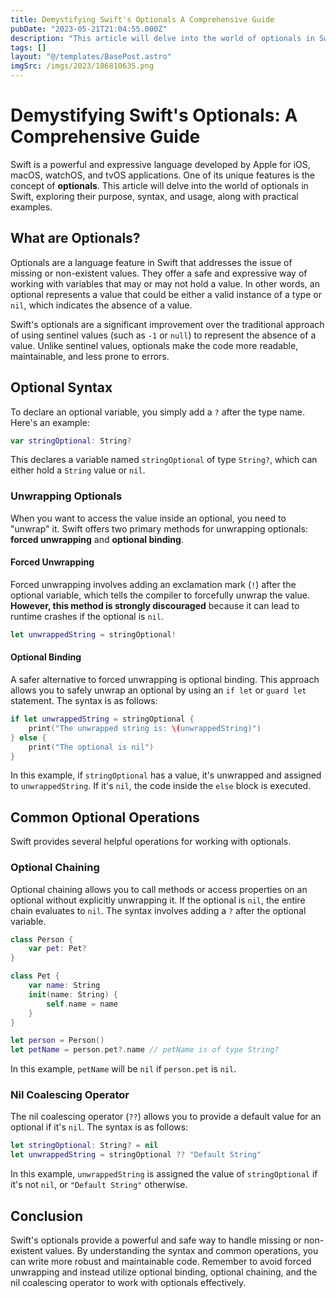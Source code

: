 ```yaml
---
title: Demystifying Swift's Optionals A Comprehensive Guide
pubDate: "2023-05-21T21:04:55.000Z"
description: "This article will delve into the world of optionals in Swift, exploring their purpose, syntax, and usage, along with practical examples."
tags: []
layout: "@/templates/BasePost.astro"
imgSrc: /imgs/2023/186810635.png
---
```

# Demystifying Swift's Optionals: A Comprehensive Guide

Swift is a powerful and expressive language developed by Apple for iOS, macOS, watchOS, and tvOS applications. One of its unique features is the concept of **optionals**. This article will delve into the world of optionals in Swift, exploring their purpose, syntax, and usage, along with practical examples.

## What are Optionals?

Optionals are a language feature in Swift that addresses the issue of missing or non-existent values. They offer a safe and expressive way of working with variables that may or may not hold a value. In other words, an optional represents a value that could be either a valid instance of a type or `nil`, which indicates the absence of a value.

Swift's optionals are a significant improvement over the traditional approach of using sentinel values (such as `-1` or `null`) to represent the absence of a value. Unlike sentinel values, optionals make the code more readable, maintainable, and less prone to errors.

## Optional Syntax

To declare an optional variable, you simply add a `?` after the type name. Here's an example:

```swift
var stringOptional: String?
```

This declares a variable named `stringOptional` of type `String?`, which can either hold a `String` value or `nil`.

### Unwrapping Optionals

When you want to access the value inside an optional, you need to "unwrap" it. Swift offers two primary methods for unwrapping optionals: **forced unwrapping** and **optional binding**.

#### Forced Unwrapping

Forced unwrapping involves adding an exclamation mark (`!`) after the optional variable, which tells the compiler to forcefully unwrap the value. **However, this method is strongly discouraged** because it can lead to runtime crashes if the optional is `nil`.

```swift
let unwrappedString = stringOptional!
```

#### Optional Binding

A safer alternative to forced unwrapping is optional binding. This approach allows you to safely unwrap an optional by using an `if let` or `guard let` statement. The syntax is as follows:

```swift
if let unwrappedString = stringOptional {
    print("The unwrapped string is: \(unwrappedString)")
} else {
    print("The optional is nil")
}
```

In this example, if `stringOptional` has a value, it's unwrapped and assigned to `unwrappedString`. If it's `nil`, the code inside the `else` block is executed.

## Common Optional Operations

Swift provides several helpful operations for working with optionals.

### Optional Chaining

Optional chaining allows you to call methods or access properties on an optional without explicitly unwrapping it. If the optional is `nil`, the entire chain evaluates to `nil`. The syntax involves adding a `?` after the optional variable.

```swift
class Person {
    var pet: Pet?
}

class Pet {
    var name: String
    init(name: String) {
        self.name = name
    }
}

let person = Person()
let petName = person.pet?.name // petName is of type String?
```

In this example, `petName` will be `nil` if `person.pet` is `nil`.

### Nil Coalescing Operator

The nil coalescing operator (`??`) allows you to provide a default value for an optional if it's `nil`. The syntax is as follows:

```swift
let stringOptional: String? = nil
let unwrappedString = stringOptional ?? "Default String"
```

In this example, `unwrappedString` is assigned the value of `stringOptional` if it's not `nil`, or `"Default String"` otherwise.

## Conclusion

Swift's optionals provide a powerful and safe way to handle missing or non-existent values. By understanding the syntax and common operations, you can write more robust and maintainable code. Remember to avoid forced unwrapping and instead utilize optional binding, optional chaining, and the nil coalescing operator to work with optionals effectively.
